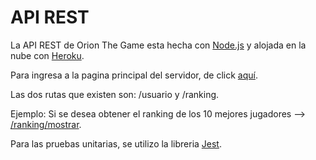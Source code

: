 # API REST
La API REST de Orion The Game esta hecha con [Node.js](https://nodejs.org/) y alojada en la nube con [Heroku](https://www.heroku.com/).

Para ingresa a la pagina principal del servidor, de click [aquí](https://hidden-atoll-65961.herokuapp.com/).

Las dos rutas que existen son: /usuario y /ranking.

Ejemplo: Si se desea obtener el ranking de los 10 mejores jugadores --> [/ranking/mostrar](https://hidden-atoll-65961.herokuapp.com/ranking/mostrar).

Para las pruebas unitarias, se utilizo la libreria [Jest](https://jestjs.io/).
